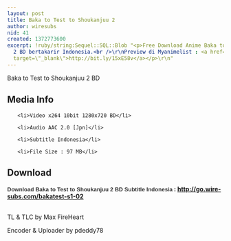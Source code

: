 ```yaml
---
layout: post
title: Baka to Test to Shoukanjuu 2
author: wiresubs
nid: 41
created: 1372773600
excerpt: !ruby/string:Sequel::SQL::Blob "<p>Free Download Anime Baka to Test to Shoukanjuu
  2 BD bertakarir Indonesia.<br />\r\nPreview di Myanimelist : <a href=\"http://bit.ly/15xE58v\"
  target=\"_blank\">http://bit.ly/15xE58v</a></p>\r\n"
---
```

<p class="rtecenter">Baka to Test to Shoukanjuu 2 BD</p>

<h2>Media Info</h2>

<ul>
	<li>Video x264 10bit 1280x720 BD</li>
	<li>Audio AAC 2.0 [Jpn]</li>
	<li>Subtitle Indonesia</li>
	<li>File Size : 97 MB</li>
</ul>

<h2>Download</h2>

<p><strong><span style="background-color:rgb(255, 255, 255); color:rgb(51, 51, 51); font-family:sans-serif,arial,verdana,trebuchet ms; font-size:13px">Download Baka to Test to Shoukanjuu 2 BD Subtitle Indonesia</span><strong>&nbsp;: </strong><a href="http://go.wire-subs.com/bakatest-s1-02" target="_blank">http://go.wire-subs.com/bakatest-s1-02</a></strong><br />
<br />
TL &amp; TLC by Max FireHeart<br />
Encoder &amp; Uploader by pdeddy78</p>
